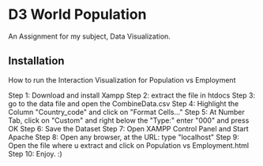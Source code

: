 # D3 World Population

An Assignment for my subject, Data Visualization.

## Installation 

How to run the Interaction Visualization
for Population vs Employment

Step 1: Download and install Xampp
Step 2: extract the file in htdocs
Step 3: go to the data file and open the CombineData.csv
Step 4: Highlight the Column "Country_code" and click on "Format Cells..."
Step 5: At Number Tab, click on "Custom" and right below the "Type:" enter "000" and press OK
Step 6: Save the Dataset
Step 7: Open XAMPP Control Panel and Start Apache
Step 8: Open any browser, at the URL: type "localhost"
Step 9: Open the file where u extract and click on Population vs Employment.html
Step 10: Enjoy. :)
